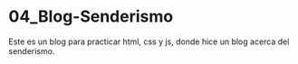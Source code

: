 # 04_Blog-Senderismo
Este es un blog para practicar html, css y js, donde hice un blog acerca del senderismo.
